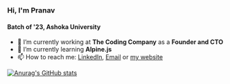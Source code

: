 ### Hi, I'm Pranav
#### Batch of '23, Ashoka University


- 🔭 I’m currently working at **The Coding Company** as a **Founder and CTO**
- 🌱 I’m currently learning **Alpine.js**
- 📫 How to reach me: [LinkedIn](https://www.linkedin.com/in/pranav-kumar-iyengar/), [Email](mailto:iyengarpranav13@gmail.com) or [my website](https://pranav132.github.io)



[![Anurag's GitHub stats](https://github-readme-stats.vercel.app/api?username=Pranav132&theme=dark&hide=issues,stars&count_private=true&show_icons=true)](https://github.com/anuraghazra/github-readme-stats)

